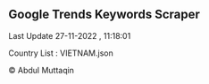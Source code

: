 

## Google Trends Keywords Scraper 
 
Last Update 27-11-2022 , 11:18:01

Country List :
VIETNAM.json



© Abdul Muttaqin 
